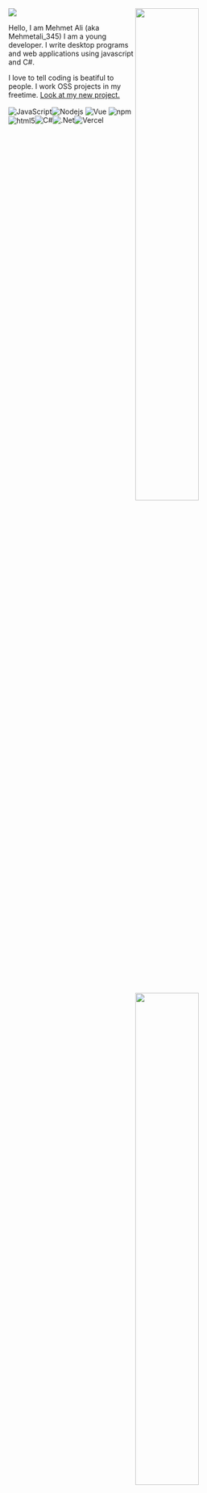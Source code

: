 <img width="50%" align="right" src="https://github-readme-stats.vercel.app/api?username=Mehmetali345Dev&count_private=true&show_icons=true&theme=dark&hide_border=true&include_all_commits=true">
<img width="50%" height="1px" align="right" src="https://i.imgur.com/DkKayja.png">
<img width="50%" align="right" src="https://github-readme-stats.vercel.app/api/top-langs/?username=Mehmetali345Dev&theme=dark&hide_border=true&layout=compact">
<img align="up" src="https://lanyard-profile-readme.vercel.app/api/839462340121985035">

Hello, I am Mehmet Ali (aka Mehmetali_345) I am a young developer. I write desktop programs and web applications using javascript and C#. 

I love to tell coding is beatiful to people. I work OSS projects in my freetime.
[Look at my new project.](https://github.com/Mehmetali345Dev/bloggy)

<img alt="JavaScript" align="center" src="https://img.shields.io/badge/-Javascript-edb200?style=flat-square&logo=javascript&logoColor=white" /><img alt="Nodejs" align="center" src="https://img.shields.io/badge/-Nodejs-43853d?style=flat-square&logo=Node.js&logoColor=white" /> <img alt="Vue" align="center" src="https://img.shields.io/badge/-Vue-384960?style=flat-square&logo=vue.js&logoColor=white" /> <img alt="npm" align="center" src="https://img.shields.io/badge/-NPM-CB3837?style=flat-square&logo=npm&logoColor=white" /> <img alt="html5" align="center" src="https://img.shields.io/badge/-HTML5-E34F26?style=flat-square&logo=html5&logoColor=white" /><img alt="C#" src="https://img.shields.io/badge/c%23-%23239120.svg?&style=for-the-badge&logo=c-sharp&logoColor=white"/><img alt=".Net" src="https://img.shields.io/badge/.NET-5C2D91?style=for-the-badge&logo=.net&logoColor=white"/><img alt="Vercel" src="https://img.shields.io/badge/vercel-%23000000.svg?&style=for-the-badge&logo=vercel&logoColor=white"/>
